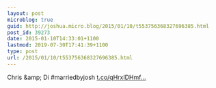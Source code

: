```yaml
---
layout: post
microblog: true
guid: http://joshua.micro.blog/2015/01/10/t553756368327696385.html
post_id: 39273
date: 2015-01-10T14:33:01+1100
lastmod: 2019-07-30T17:41:39+1100
type: post
url: /2015/01/10/t553756368327696385.html
---
```

Chris &amp;amp; Di #marriedbyjosh [t.co/qHrxIDHmf...](http://t.co/qHrxIDHmfu)

